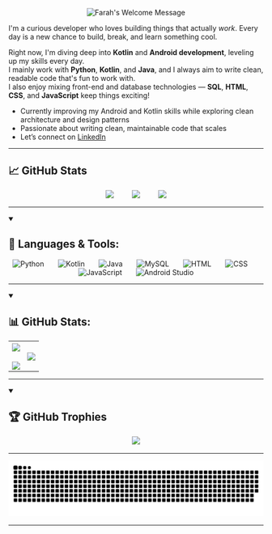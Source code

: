 <p align="center">
  <img alt="Farah's Welcome Message"
       src="https://readme-typing-svg.herokuapp.com?size=30&background=45E5FF00&center=true&vCenter=true&lines=%F0%9F%91%8B%F0%9F%8F%BC+Hey!+I'm+Farah+%F0%9F%92%AB">
</p>

I'm a curious developer who loves building things that actually *work*.
Every day is a new chance to build, break, and learn something cool.  

Right now, I'm diving deep into **Kotlin** and **Android development**, leveling up my skills every day.  
I mainly work with **Python**, **Kotlin**, and **Java**, and I always aim to write clean, readable code that's fun to work with.  
I also enjoy mixing front-end and database technologies — **SQL**, **HTML**, **CSS**, and **JavaScript** keep things exciting!

- Currently improving my Android and Kotlin skills while exploring clean architecture and design patterns  
- Passionate about writing clean, maintainable code that scales  
- Let’s connect on [LinkedIn](https://www.linkedin.com/in/farah-tabal)

---

## 📈 GitHub Stats

<p align="center">
  <img src="https://github-readme-stats.vercel.app/api?username=Farah315&show_icons=true&theme=react&hide_border=false&include_all_commits=true&count_private=true" width="400">
  &emsp;&emsp;
  <img src="https://github-readme-stats.vercel.app/api/top-langs/?username=Farah315&layout=compact&theme=react&hide_border=false" width="400">
  &emsp;&emsp;
  <img src="https://github-readme-streak-stats.herokuapp.com/?user=Farah315&theme=react&hide_border=false&include_all_commits=true&count_private=true" width="400">
</p>

---

<details open>
  <summary><h2> 🧰 Languages & Tools:</h2></summary>
  <p align="center">
    <img src="https://cdn-icons-png.flaticon.com/512/5968/5968350.png" width="40px" alt="Python" title="Python"/>
    &#8287;&#8287;&#8287;&#8287;&#8287;
    <img src="https://cdn.iconscout.com/icon/free/png-256/kotlin-2038873-1720086.png" width="40px" alt="Kotlin" title="Kotlin"/>
    &#8287;&#8287;&#8287;&#8287;&#8287;
    <img src="https://cdn-icons-png.flaticon.com/512/5968/5968282.png" width="40px" alt="Java" title="Java"/>
    &#8287;&#8287;&#8287;&#8287;&#8287;
    <img src="https://cdn.iconscout.com/icon/free/png-256/mysql-3521596-2945040.png" width="40px" alt="MySQL" title="MySQL"/>
    &#8287;&#8287;&#8287;&#8287;&#8287;
    <img src="https://cdn-icons-png.flaticon.com/512/732/732212.png" width="40px" alt="HTML" title="HTML"/>
    &#8287;&#8287;&#8287;&#8287;&#8287;
    <img src="https://cdn-icons-png.flaticon.com/512/732/732190.png" width="40px" alt="CSS" title="CSS"/>
    &#8287;&#8287;&#8287;&#8287;&#8287;
    <img src="https://cdn-icons-png.flaticon.com/512/5968/5968292.png" width="40px" alt="JavaScript" title="JavaScript"/>
    &#8287;&#8287;&#8287;&#8287;&#8287;
    <img src="https://cdn.jsdelivr.net/gh/devicons/devicon/icons/androidstudio/androidstudio-original.svg" width="40px" alt="Android Studio" title="Android Studio"/>
  </p>
</details>

---

<details open>
  <summary><h2>📊 GitHub Stats:</h2></summary>
  <table border="0" align="center">
    <tr border="0">
      <td width="50%" align="center">
        <img align="center" src="https://github-readme-stats.vercel.app/api?username=Farah315&theme=react&hide_border=true&include_all_commits=true&count_private=true&show_icons=true"/>
        <br><br>
        <img align="center" src="https://github-readme-streak-stats.herokuapp.com/?user=Farah315&theme=react&hide_border=true"/>
      </td>
      <td width="50%" align="center">
        <img align="center" src="https://github-readme-stats.vercel.app/api/top-langs/?username=Farah315&theme=react&hide_border=true&include_all_commits=true&count_private=true&layout=compact"/>
      </td>
    </tr>
  </table>
</details>

---

<details open>
  <summary><h2>🏆 GitHub Trophies</h2></summary>
  <div align="center">
    <img src="https://github-profile-trophy.vercel.app/?username=Farah315&theme=react&no-frame=true&no-bg=false&margin-w=20&margin-h=20&column=-1"/>
  </div>
</details>

---

![Snake animation](https://github.com/JeffersonRPM/JeffersonRPM/blob/output/github-contribution-grid-snake.svg)

---
